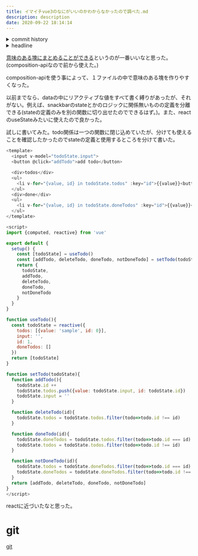 ```yaml
---
title: イマイチvue3のなにがいいのかわからなかったので調べた.md
description: description
date: 2020-09-22 18:14:14
---
```

<!-- history area start -->
<details><summary>commit history</summary><div><ol>

</ol></div></details>
<!-- history area end -->
<!-- toc area start -->
<details><summary>headline</summary><div>
<!-- START doctoc generated TOC please keep comment here to allow auto update -->
<!-- DON'T EDIT THIS SECTION, INSTEAD RE-RUN doctoc TO UPDATE -->


- [git](#git)

<!-- END doctoc generated TOC please keep comment here to allow auto update -->

</div></details>

<!-- toc area end -->
[意味のある塊にまとめることができる](https://composition-api.vuejs.org/#logical-concerns-vs-option-types)というのが一番いいなと思った。(composition-apiなので前から使えた。)

composition-apiを使う事によって、１ファイルの中で意味のある塊を作りやすくなった。

以前までなら、dataの中にリアクティブな値をすべて書く縛りがあったが、それがない。例えば、snackbarのstateとかのロジックに関係無いものの定義を分離できる(stateの定義のみを別の関数に切り出せたのでできるはず。)。また、reactのuseStateみたいに使えたので良かった。

試しに書いてみた。todo関係は一つの関数に閉じ込めていたが、分けても使えることを確認したかったのでstateの定義と使用するところを分けて書いた。

```javascript
<template>
  <input v-model="todoState.input">
  <button @click="addTodo">add todo</button>

  <div>todos</div>
  <ul>
    <li v-for="{value, id} in todoState.todos" :key="id">{{value}}<button @click="deleteTodo(id)">X</button><button @click="doneTodo(id)">O</button></li>
  </ul>
  <div>done</div>
  <ul>
    <li v-for="{value, id} in todoState.doneTodos" :key="id">{{value}}<button @click="notDoneTodo(id)">X</button></li>
  </ul>
</template>

<script>
import {computed, reactive} from 'vue'

export default {
  setup() {
    const [todoState] = useTodo()
    const [addTodo, deleteTodo, doneTodo, notDoneTodo] = setTodo(todoState)
    return {
      todoState,
      addTodo,
      deleteTodo,
      doneTodo,
      notDoneTodo
    }
  }
}

function useTodo(){
  const todoState = reactive({
    todos: [{value: 'sample', id: 0}],
    input: '',
    id: 1,
    doneTodos: []
  })
  return [todoState]
}

function setTodo(todoState){
  function addTodo(){
    todoState.id ++
    todoState.todos.push({value: todoState.input, id: todoState.id})
    todoState.input = ''
  }

  function deleteTodo(id){
    todoState.todos = todoState.todos.filter(todo=>todo.id !== id)
  }

  function doneTodo(id){
    todoState.doneTodos = todoState.todos.filter(todo=>todo.id === id)
    todoState.todos = todoState.todos.filter(todo=>todo.id !== id)
  }

  function notDoneTodo(id){
    todoState.todos = todoState.doneTodos.filter(todo=>todo.id === id)
    todoState.doneTodos = todoState.doneTodos.filter(todo=>todo.id !== id)
  }
  return [addTodo, deleteTodo, doneTodo, notDoneTodo]
}
</script>

```

reactに近づいたなと思った。

# git
[git](https://github.com/kajirikajiri/vue3-test)
